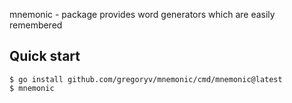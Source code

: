 mnemonic - package provides word generators which are easily remembered


## Quick start

    $ go install github.com/gregoryv/mnemonic/cmd/mnemonic@latest
	$ mnemonic
